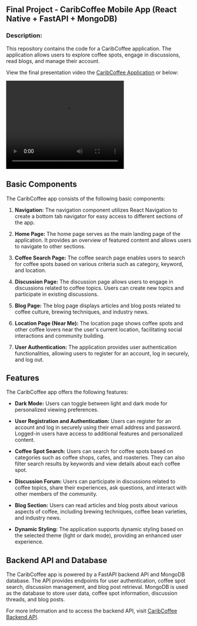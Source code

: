 ## Final Project - CaribCoffee Mobile App (React Native + FastAPI + MongoDB)
### Description:

This repository contains the code for a CaribCoffee application. The application allows users to explore coffee spots, engage in discussions, read blogs, and manage their account. 

View the final presentation video the [CaribCoffee Application](http://142.93.185.100:8084/) or below:

<video width="320" height="240" controls>
  <source src="https://github.com/EthanJBailey/4443-MobileApps/blob/main/Assignments/Final%20Project/Final%20video%20presentation.webm" type="video/webm">
  Your browser does not support the video tag.
</video>

## Basic Components

The CaribCoffee app consists of the following basic components:

1. **Navigation:** The navigation component utilizes React Navigation to create a bottom tab navigator for easy access to different sections of the app.

2. **Home Page:** The home page serves as the main landing page of the application. It provides an overview of featured content and allows users to navigate to other sections.

3. **Coffee Search Page:** The coffee search page enables users to search for coffee spots based on various criteria such as category, keyword, and location.

4. **Discussion Page:** The discussion page allows users to engage in discussions related to coffee topics. Users can create new topics and participate in existing discussions.

5. **Blog Page:** The blog page displays articles and blog posts related to coffee culture, brewing techniques, and industry news.

6. **Location Page (Near Me):** The location page shows coffee spots and other coffee lovers near the user's current location, facilitating social interactions and community building.

7. **User Authentication:** The application provides user authentication functionalities, allowing users to register for an account, log in securely, and log out.

## Features

The CaribCoffee app offers the following features:

- **Dark Mode:** Users can toggle between light and dark mode for personalized viewing preferences.

- **User Registration and Authentication:** Users can register for an account and log in securely using their email address and password. Logged-in users have access to additional features and personalized content.

- **Coffee Spot Search:** Users can search for coffee spots based on categories such as coffee shops, cafes, and roasteries. They can also filter search results by keywords and view details about each coffee spot.

- **Discussion Forum:** Users can participate in discussions related to coffee topics, share their experiences, ask questions, and interact with other members of the community.

- **Blog Section:** Users can read articles and blog posts about various aspects of coffee, including brewing techniques, coffee bean varieties, and industry news.

- **Dynamic Styling:** The application supports dynamic styling based on the selected theme (light or dark mode), providing an enhanced user experience.

## Backend API and Database

The CaribCoffee app is powered by a FastAPI backend API and MongoDB database. The API provides endpoints for user authentication, coffee spot search, discussion management, and blog post retrieval. MongoDB is used as the database to store user data, coffee spot information, discussion threads, and blog posts.

For more information and to access the backend API, visit [CaribCoffee Backend API](http://142.93.185.100:8084/).
